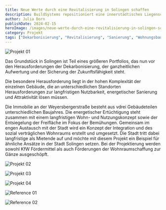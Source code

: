 ```yaml
---
title: Neue Werte durch eine Revitalisierung in Solingen schaffen
description: BuildSystems repositioniert eine innerstädtisches Liegenschaft als Wohn- und Integrationsraum mit Kita neu.
author: Julia Dorn
publishDate: 2024-02-15
heroImage: /images/neue-werte-durch-eine-revitalisierung-in-solingen-schaffen-01.jpg
category: Projekt
tags: ["Dekarbonisierung", "Revitalisierung", "Sanierung", "Wohnungsbau"]
---
```


![Projekt 01](/images/neue-werte-durch-eine-revitalisierung-in-solingen-schaffen-01.jpg)

Das Grundstück in Solingen ist Teil eines größeren Portfolios, das nun vor den Herausforderungen der Dekarbonisierung, der ganzheitlichen Aufwertung und der Sicherung der Zukunftsfähigkeit steht. 

Die besondere Herausforderung liegt in der hohen Komplexität der einzelnen Gebäude, die an unterschiedlichen Standorten Herausforderungen zur langfristigen Nutzbarkeit, energetischer Sanierung und Attraktivität lösen müssen. 

Die Immobilie an der Weyersbergerstraße besteht aus vdrei Gebäudeteilen unterschiedlichen Baujahres. Die energetischer Ertüchtigung steht zusammen mit einem langfristigen Wohn- und Nutzungskonzept sowie der Entsiegelung der Freifläche im Fokus der Bemühungen. Gemeinsam im engen Austausch mit der Stadt wird ein Konzept der Integration und des sozial verträglichen Wohnraums erstellt und umgesetzt. Die Stadt tritt dabei langfristige als Mietende auf und möchte mit diesem Projekt ein Beispiel für ähnliche Ansätze in der Stadt Solingen setzen. Bei der Projektierung werden sowohl KfW Fördermittel als auch Förderungen der Wohnraumschaffung zur Gänze ausgeschöpft.

![Projekt 02](/images/neue-werte-durch-eine-revitalisierung-in-solingen-schaffen-02.jpg)

![Projekt 03](/images/neue-werte-durch-eine-revitalisierung-in-solingen-schaffen-03.jpg)

![Projekt 04](/images/neue-werte-durch-eine-revitalisierung-in-solingen-schaffen-04.jpg)

![Reference 01](/images/neue-werte-durch-eine-revitalisierung-in-solingen-schaffen-05.jpg)

![Reference 02](/images/neue-werte-durch-eine-revitalisierung-in-solingen-schaffen-06.jpg)